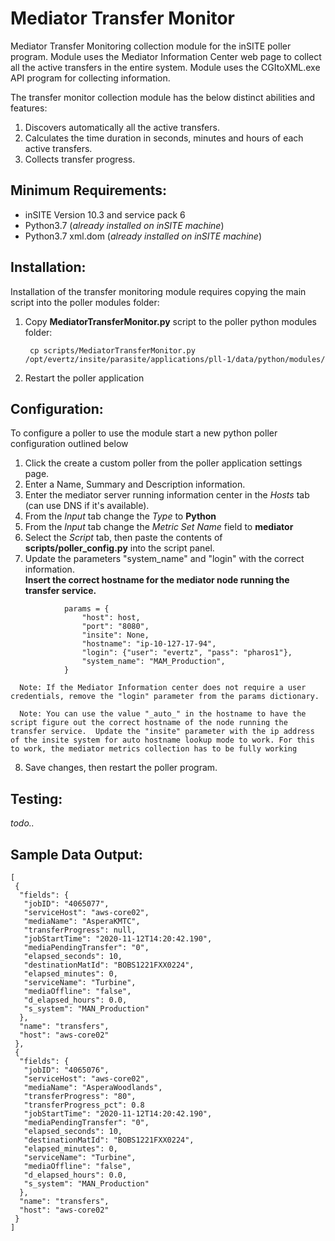 # Mediator Transfer Monitor

Mediator Transfer Monitoring collection module for the inSITE poller program. Module uses the Mediator Information Center web page to collect all the active transfers in the entire system.  Module uses the CGItoXML.exe API program for collecting information.

The transfer monitor collection module has the below distinct abilities and features:

1. Discovers automatically all the active transfers.
2. Calculates the time duration in seconds, minutes and hours of each active transfers.
3. Collects transfer progress.

## Minimum Requirements:

- inSITE Version 10.3 and service pack 6
- Python3.7 (_already installed on inSITE machine_)
- Python3.7 xml.dom (_already installed on inSITE machine_)

## Installation:

Installation of the transfer monitoring module requires copying the main script into the poller modules folder:

1. Copy __MediatorTransferMonitor.py__ script to the poller python modules folder:

   ```
    cp scripts/MediatorTransferMonitor.py /opt/evertz/insite/parasite/applications/pll-1/data/python/modules/
   ```
2. Restart the poller application

## Configuration:

To configure a poller to use the module start a new python poller configuration outlined below

1. Click the create a custom poller from the poller application settings page.
2. Enter a Name, Summary and Description information.
3. Enter the mediator server running information center in the _Hosts_ tab (can use DNS if it's available).
4. From the _Input_ tab change the _Type_ to __Python__
5. From the _Input_ tab change the _Metric Set Name_ field to __mediator__
6. Select the _Script_ tab, then paste the contents of __scripts/poller_config.py__ into the script panel.
7. Update the parameters "system_name" and "login" with the correct information.  
   __Insert the correct hostname for the mediator node running the transfer service.__

```
            params = {
                "host": host,
                "port": "8080",
                "insite": None,
                "hostname": "ip-10-127-17-94",
                "login": {"user": "evertz", "pass": "pharos1"},
                "system_name": "MAM_Production",
            }
```

      Note: If the Mediator Information center does not require a user credentials, remove the "login" parameter from the params dictionary.

      Note: You can use the value "_auto_" in the hostname to have the script figure out the correct hostname of the node running the transfer service.  Update the "insite" parameter with the ip address of the insite system for auto hostname lookup mode to work. For this to work, the mediator metrics collection has to be fully working

8. Save changes, then restart the poller program.

## Testing:
_todo.._

## Sample Data Output:

```
[
 {
  "fields": {
   "jobID": "4065077",
   "serviceHost": "aws-core02",
   "mediaName": "AsperaKMTC",
   "transferProgress": null,
   "jobStartTime": "2020-11-12T14:20:42.190",
   "mediaPendingTransfer": "0",
   "elapsed_seconds": 10,
   "destinationMatId": "BOBS1221FXX0224",
   "elapsed_minutes": 0,
   "serviceName": "Turbine",
   "mediaOffline": "false",
   "d_elapsed_hours": 0.0,
   "s_system": "MAN_Production"
  },
  "name": "transfers",
  "host": "aws-core02"
 },
 {
  "fields": {
   "jobID": "4065076",
   "serviceHost": "aws-core02",
   "mediaName": "AsperaWoodlands",
   "transferProgress": "80",
   "transferProgress_pct": 0.8
   "jobStartTime": "2020-11-12T14:20:42.190",
   "mediaPendingTransfer": "0",
   "elapsed_seconds": 10,
   "destinationMatId": "BOBS1221FXX0224",
   "elapsed_minutes": 0,
   "serviceName": "Turbine",
   "mediaOffline": "false",
   "d_elapsed_hours": 0.0,
   "s_system": "MAN_Production"
  },
  "name": "transfers",
  "host": "aws-core02"
 }
]
```